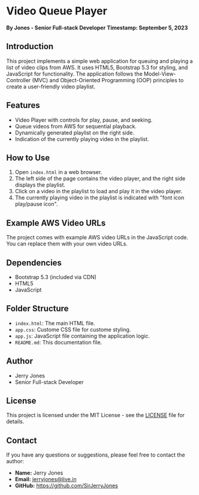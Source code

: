 # Video Queue Player
**By Jones - Senior Full-stack Developer**
**Timestamp: September 5, 2023**

## Introduction
This project implements a simple web application for queuing and playing a list of video clips from AWS. It uses HTML5, Bootstrap 5.3 for styling, and JavaScript for functionality. The application follows the Model-View-Controller (MVC) and Object-Oriented Programming (OOP) principles to create a user-friendly video playlist.

## Features
- Video Player with controls for play, pause, and seeking.
- Queue videos from AWS for sequential playback.
- Dynamically generated playlist on the right side.
- Indication of the currently playing video in the playlist.

## How to Use
1. Open `index.html` in a web browser.
2. The left side of the page contains the video player, and the right side displays the playlist.
3. Click on a video in the playlist to load and play it in the video player.
4. The currently playing video in the playlist is indicated with "font icon play/pause icon".

## Example AWS Video URLs
The project comes with example AWS video URLs in the JavaScript code. You can replace them with your own video URLs.

## Dependencies
- Bootstrap 5.3 (included via CDN)
- HTML5
- JavaScript

## Folder Structure
- `index.html`: The main HTML file.
- `app.css`: Custome CSS file for custome styling.
- `app.js`: JavaScript file containing the application logic.
- `README.md`: This documentation file.

## Author
- Jerry Jones
- Senior Full-stack Developer

## License
This project is licensed under the MIT License - see the [LICENSE](LICENSE) file for details.


## Contact
If you have any questions or suggestions, please feel free to contact the author:

- **Name:** Jerry Jones
- **Email:** jerryjones@live.in
- **GitHub:** https://github.com/SirJerryJones